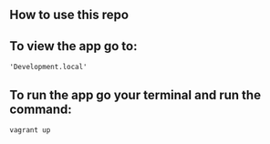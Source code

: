 ## How to use this repo

## To view the app go to:

```
'Development.local'
```

## To run the app go your terminal and run the command:

```
vagrant up
```
